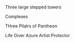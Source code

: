 Three large stepped towers

Complexes

THree Pilalrs of Pantheon

Life Giver
Azure Artist
Protector

